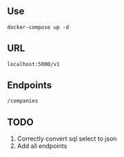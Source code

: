 ## Use

```
docker-compose up -d
```

## URL

```
localhost:5000/v1
```

## Endpoints

```
/companies
```

## TODO
1. Correctly convert sql select to json
2. Add all endpoints